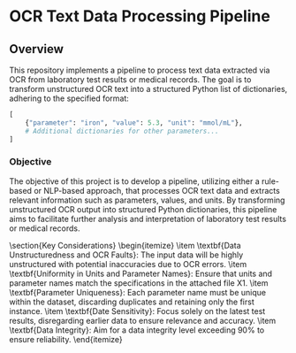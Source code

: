# OCR Text Data Processing Pipeline

## Overview
This repository implements a pipeline to process text data extracted via OCR from laboratory test results or medical records. The goal is to transform unstructured OCR text into a structured Python list of dictionaries, adhering to the specified format:
```python
[
    {"parameter": "iron", "value": 5.3, "unit": "mmol/mL"},
    # Additional dictionaries for other parameters...
]
```
### Objective
The objective of this project is to develop a pipeline, utilizing either a rule-based or NLP-based approach, that processes OCR text data and extracts relevant information such as parameters, values, and units. By transforming unstructured OCR output into structured Python dictionaries, this pipeline aims to facilitate further analysis and interpretation of laboratory test results or medical records.

\section{Key Considerations}
\begin{itemize}
    \item \textbf{Data Unstructuredness and OCR Faults}: The input data will be highly unstructured with potential inaccuracies due to OCR errors.
    \item \textbf{Uniformity in Units and Parameter Names}: Ensure that units and parameter names match the specifications in the attached file X1.
    \item \textbf{Parameter Uniqueness}: Each parameter name must be unique within the dataset, discarding duplicates and retaining only the first instance.
    \item \textbf{Date Sensitivity}: Focus solely on the latest test results, disregarding earlier data to ensure relevance and accuracy.
    \item \textbf{Data Integrity}: Aim for a data integrity level exceeding 90\% to ensure reliability.
\end{itemize}
